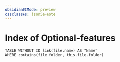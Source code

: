 ```yaml
---
obsidianUIMode: preview
cssclasses: json5e-note
---
```

# Index of Optional-features

```dataview  
TABLE WITHOUT ID link(file.name) AS "Name"
WHERE contains(file.folder, this.file.folder)
```
